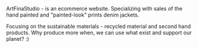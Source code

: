 ArtFinaStudio - is an ecommerce website. Specializing with sales of the hand painted and "painted-look" prints denim jackets.

Focusing on the sustainable materials - recycled material and second hand products. Why produce more when, we can use what exist and support our planet? :) 